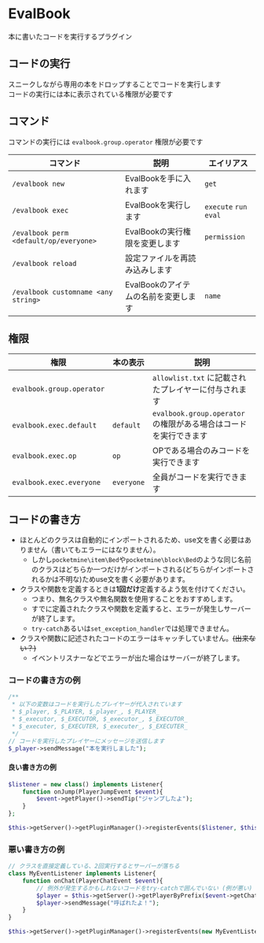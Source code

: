 # EvalBook
本に書いたコードを実行するプラグイン

## コードの実行
スニークしながら専用の本をドロップすることでコードを実行します  
コードの実行には本に表示されている権限が必要です

## コマンド
コマンドの実行には `evalbook.group.operator` 権限が必要です

| コマンド | 説明 | エイリアス |
| --- | --- | --- |
| `/evalbook new` | EvalBookを手に入れます | `get` |
| `/evalbook exec` | EvalBookを実行します | `execute` `run` `eval` |
| `/evalbook perm <default/op/everyone>` | EvalBookの実行権限を変更します | `permission` |
| `/evalbook reload` | 設定ファイルを再読み込みします |  |
| `/evalbook customname <any string>` | EvalBookのアイテムの名前を変更します | `name` |

## 権限
| 権限 | 本の表示 | 説明 |
| --- | --- | --- |
| `evalbook.group.operator` |  | `allowlist.txt` に記載されたプレイヤーに付与されます |
| `evalbook.exec.default` | `default` | `evalbook.group.operator` の権限がある場合はコードを実行できます |
| `evalbook.exec.op` | `op` | OPである場合のみコードを実行できます |
| `evalbook.exec.everyone` | `everyone` | 全員がコードを実行できます |

## コードの書き方
- ほとんどのクラスは自動的にインポートされるため、use文を書く必要はありません（書いてもエラーにはなりません）。  
  - しかし`pocketmine\item\Bed`や`pocketmine\block\Bed`のような同じ名前のクラスはどちらか一つだけがインポートされる(どちらがインポートされるかは不明な)ためuse文を書く必要があります。
- クラスや関数を定義するときは**1回だけ**定義するよう気を付けてください。
  - つまり、無名クラスや無名関数を使用することをおすすめします。
  - すでに定義されたクラスや関数を定義すると、エラーが発生しサーバーが終了します。
  - `try-catch`あるいは`set_exception_handler`では処理できません。
- クラスや関数に記述されたコードのエラーはキャッチしていません。~~(出来ない？)~~
  - イベントリスナーなどでエラーが出た場合はサーバーが終了します。

### コードの書き方の例
```php
/**
 * 以下の変数はコードを実行したプレイヤーが代入されています
 * $_player, $_PLAYER, $_player_, $_PLAYER_
 * $_executor, $_EXECUTOR, $_executor_, $_EXECUTOR_
 * $_executer, $_EXECUTER, $_executer_, $_EXECUTER_
 */
// コードを実行したプレイヤーにメッセージを送信します
$_player->sendMessage("本を実行しました");
```

#### 良い書き方の例
```php
$listener = new class() implements Listener{
    function onJump(PlayerJumpEvent $event){
        $event->getPlayer()->sendTip("ジャンプしたよ");
    }
};

$this->getServer()->getPluginManager()->registerEvents($listener, $this);
```

### 悪い書き方の例
```php
// クラスを直接定義している、2回実行するとサーバーが落ちる
class MyEventListener implements Listener{
    function onChat(PlayerChatEvent $event){
        // 例外が発生するかもしれないコードをtry-catchで囲んでいない (例が悪い)
        $player = $this->getServer()->getPlayerByPrefix($event->getChat());
        $player->sendMessage("呼ばれたよ！");
    }
}

$this->getServer()->getPluginManager()->registerEvents(new MyEventListener(), $this);
```
